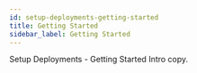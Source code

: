 ```yaml
---
id: setup-deployments-getting-started
title: Getting Started
sidebar_label: Getting Started
---
```


Setup Deployments - Getting Started Intro copy.
